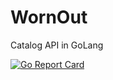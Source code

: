 # WornOut
Catalog API in GoLang


[![Go Report Card](https://goreportcard.com/badge/github.com/aeckard87/wornout)](https://goreportcard.com/report/github.com/aeckard87/wornout)

